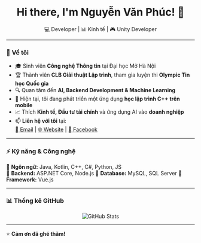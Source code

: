 <h1 align="center">Hi there, I'm Nguyễn Văn Phúc! 👋</h1>
<p align="center">
  💻 Developer | 📊 Kinh tế | 🎮 Unity Developer  
</p>

---

### 🚀 **Về tôi**
- 🎓 Sinh viên **Công nghệ Thông tin** tại Đại học Mở Hà Nội  
- 🏆 Thành viên **CLB Giải thuật Lập trình**, tham gia luyện thi **Olympic Tin học Quốc gia**  
- 🔍 Quan tâm đến **AI, Backend Development & Machine Learning**  
- 🌱 Hiện tại, tôi đang phát triển một ứng dụng **học lập trình C++ trên mobile**  
- 📈 Thích **Kinh tế, Đầu tư tài chính** và ứng dụng AI vào **doanh nghiệp**  
- 📫 **Liên hệ với tôi** tại:  
  [📧 Email](mailto:phucvipbn01@gmail.com) | [🌐 Website](phuc) | [💼 Facebook](https://www.facebook.com/nguyen.phuc.580315)

---

### ⚡ **Kỹ năng & Công nghệ**
🔹 **Ngôn ngữ:** Java, Kotlin, C++, C#, Python, JS  
🔹 **Backend:** ASP.NET Core, Node.js
🔹 **Database:** MySQL, SQL Server
🔹 **Framework:** Vue.js 

---

### 📊 **Thống kê GitHub**
<p align="center">
  <img src="https://github-readme-stats.vercel.app/api?username=nguyenvanphuc&show_icons=true&theme=tokyonight" alt="GitHub Stats">
</p>

---

⭐ **Cảm ơn đã ghé thăm!**  
